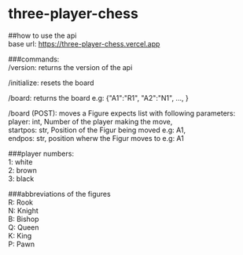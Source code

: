 # three-player-chess  
  
##how to use the api  
base url: https://three-player-chess.vercel.app  
  
###commands:  
/version: returns the version of the api  
  
/initialize: resets the board  
  
/board: returns the board e.g: {"A1":"R1", "A2":"N1", ..., }  
  
/board (POST): moves a Figure expects list with following parameters:  
player: int, Number of the player making the move,  
startpos: str, Position of the Figur being moved e.g: A1,  
endpos: str, position wherw the Figur moves to e.g: A1  
  
###player numbers:  
1: white  
2: brown  
3: black  
  
###abbreviations of the figures  
R: Rook  
N: Knight  
B: Bishop  
Q: Queen  
K: King  
P: Pawn  
